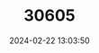 ---
title: "30605"
category: "Inga hayesii"
draft: false
date: 2024-02-22 13:03:50
languages:
  Spanish; Castilian: ["Guamo", "Guavo", "Guayo", "Piva", "Guamo churimo"]
---